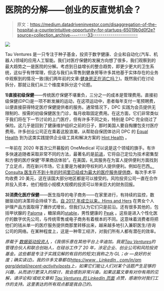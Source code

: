 # 医院的分解——创业的反直觉机会？

> 原文：<https://medium.datadriveninvestor.com/disaggregation-of-the-hospital-a-counterintuitive-opportunity-for-startups-65019b0d0f2e?source=collection_archive---------33----------------------->

![](img/2230cbd6c703bc68921b7b51db65c12a.png)

Tau Ventures 是一只专注于种子基金，投资于数字健康、企业和自动化(汽车、机器人)领域的应用人工智能。我们对医疗保健的发展方向想了很多，我们观察到的最大趋势之一是医院的分解。考虑到日益增长的整合趋势，即更少更大的卫生系统，这似乎有悖常理，但这与我们从零售到健身房等许多其他基于实体存在的业务中观察到的情况一致(我们两年前的文章:[健身房正在消亡吗？](https://www.linkedin.com/pulse/startup-trends-health-gym-dying-amit-garg/))。既然我们在讨论拆分，那就让我们从三个维度来拆分这个论题。

**1)直接初级保健**——传统医疗保健不堪重负，三分之一的成本是管理费用。直接初级保健(DPC)是一项不断发展的运动，在这项运动中，患者每年支付一笔预聘费，以便直接获得特定医疗保健提供者的服务。通常情况下，DPC 实践为会员提供无限制的、按需的初级保健医生门诊，每月收取固定费用。在这方面，它们非常类似于我们将在下一节讨论的上门医疗，但有许多不同之处，特别是 DPC 完全绕过了保险。这几乎是回到了健康维护组织之前的日子，那时美国人要自掏腰包支付医疗费用。许多创业公司正在乘着这股浪潮，从帮助自保团体访问 DPC 的 [Equal Health](https://www.tryequal.com/) 到为这类实践提供企业级工具和解决方案的 [Hint Health](https://www.hint.com/) 。

一年前在 2020 年首次公开募股的 OneMedical 可以说是这个领域的旗手。有许多快速追随者采取非常不同的方法，最著名的是[前进](https://goforward.com/)，它将自己定位为技术密集型和方便的医疗保健“苹果商店体验”。在美国，礼宾服务在为富人提供便利方面找到了立足点，而在新兴市场，它主要是为被剥夺权利的人提供便利。例如在巴西[，Consulta 医生在不到十年的时间里已经成为最大的医疗服务提供商](https://techcrunch.com/2018/06/19/dr-consulta-transforms-healthcare-for-the-poorest/)，每次手术平均收费 20 美元，这在该国大部分地区都是可以接受的。风险投资公司一直在合作并投入资本，他们相信小规模大规模的投资可以带来巨大的财务回报。

**3)消费化医疗保健**——医生指导的电子商务——在家里进行，有持续的监控，数据驱动的决策将会持续下去。[自 2017 年成立以来，Hims and Hers](https://en.wikipedia.org/wiki/Hims,_Inc.) 在男女个人护理产品方面取得了爆炸式增长，但我们认为它们只是前沿。还有很多其他的，包括甲状腺的 [Paloma](https://www.palomahealth.com/) ，糖尿病的[stable](https://steady.health/)，男性健康的 [Peak](https://www.getpeaktoday.com/) 。这些是进入个性化医疗的数字优先公司，与传统零售或电子商务有着根本的不同。这意味着消费者将把他们的钱从单一的医疗服务提供商那里转移出来，越来越多地引入兼职医生/咨询公司的网络。在某种程度上，这是一种零工经济，对我们所有人都有潜在的效率。

*原载于* [*数据驱动投资人*](https://www.datadriveninvestor.com/2021/01/10/disaggregation-of-the-hospital-a-counterintuitive-opportunity-for-startups/) *，《我很乐意在其他平台上辛迪加。我是*[*Tau Ventures*](https://www.linkedin.com/pulse/announcing-tau-ventures-amit-garg/)*的管理合伙人和联合创始人，在硅谷工作了 20 年，涉足企业、创业公司和风险投资基金。这些都是专注于实践见解的有目的的短文(我称之为 GL；dr —良好的长度；确实读过)。我的许多文章都在*[*https://www . LinkedIn . com/in/am garg/detail/recent-activity/posts*](https://www.linkedin.com/in/amgarg/detail/recent-activity/posts/)*上，如果它们能让人们对某个话题产生足够的兴趣，从而进行更深入的探讨，我会感到非常兴奋。如果这篇文章有对你有用的见解，请评论和/或给文章和* [*Tau Ventures 的 LinkedIn 页面*](https://www.linkedin.com/company/tauventures) *点赞，感谢你对我们工作的支持。这里表达的所有观点都是我自己的。*